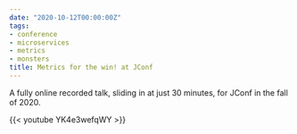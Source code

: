 ```yaml
---
date: "2020-10-12T00:00:00Z"
tags:
- conference
- microservices
- metrics
- monsters
title: Metrics for the win! at JConf
---
```


A fully online recorded talk, sliding in at just 30 minutes, for JConf in the
fall of 2020.

{{< youtube YK4e3wefqWY >}}

